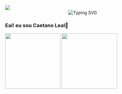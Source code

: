 <html>
<img src="https://capsule-render.vercel.app/api?type=waving&height=140&text=Caetano%20Leal&fontAlign=30&stroke=00FF00&strokeWidth=3&fontSize=65" />

<div align="center">
<img src="https://readme-typing-svg.demolab.com?font=Fira+Code&pause=1000&center=true&vCenter=true&random=false&width=435&lines=Hey+there!+My+name+is+Caetano+Leal;I%E2%80%99m+21+years+old;I%E2%80%99m+Brazilian;And+I%E2%80%99m+a+full+stack+developer" alt="Typing SVG" /></a>
</div>
  
### Eai! eu sou Caetano Leal👋
<div>
<img height="180em" src="https://github-readme-stats.vercel.app/api?username=CaetanoLeal&show_icons=true&theme=highcontrast"/>
<img height="180em" src="https://github-readme-stats.vercel.app/api/top-langs/?username=CaetanoLeal&layout=compact&theme=highcontrast"/>
</div>
</html>
